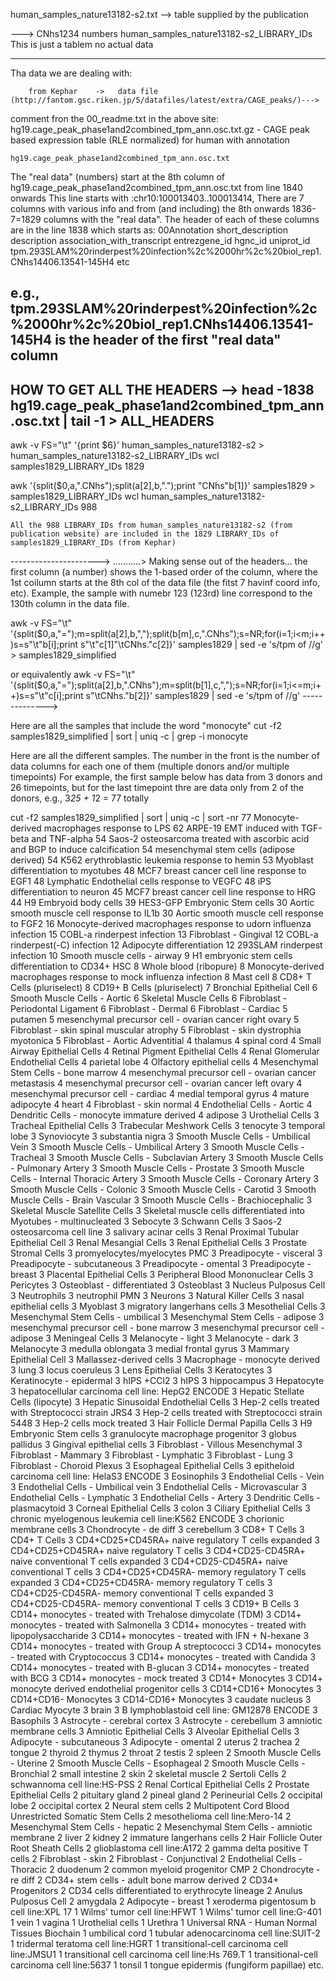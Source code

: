  human_samples_nature13182-s2.txt --> table supplied by the publication

   ---> CNhs1234 numbers
 human_samples_nature13182-s2_LIBRARY_IDs
This is just a tablem no actual data

--------------------------------------------
Tha data we are dealing with:

		from Kephar    ->   data file    (http://fantom.gsc.riken.jp/5/datafiles/latest/extra/CAGE_peaks/)--->
comment fron the  00_readme.txt in the above site:			
hg19.cage_peak_phase1and2combined_tpm_ann.osc.txt.gz - CAGE peak based expression table (RLE normalized) for human with annotation

		
	hg19.cage_peak_phase1and2combined_tpm_ann.osc.txt
The "real data" (numbers) start at the 8th column of hg19.cage_peak_phase1and2combined_tpm_ann.osc.txt from line 1840 onwards
This line starts with :chr10:100013403..100013414,
There are 7 columns with various info and from (and including) the 8th onwards 1836-7=1829 columns with the "real data".
The header of each of these columns are  in the line   1838 which starts as:
00Annotation    short_description       description     association_with_transcript     entrezgene_id   hgnc_id uniprot_id      tpm.293SLAM%20rinderpest%20infection%2c%2000hr%2c%20biol_rep1.CNhs14406.13541-145H4 etc

e.g., tpm.293SLAM%20rinderpest%20infection%2c%2000hr%2c%20biol_rep1.CNhs14406.13541-145H4
is the header of the first "real data" column
-----
HOW TO GET ALL THE HEADERS --> 
head -1838 hg19.cage_peak_phase1and2combined_tpm_ann.osc.txt | tail -1 > ALL_HEADERS
-----


awk -v FS="\t" '{print $6}' human_samples_nature13182-s2 > human_samples_nature13182-s2_LIBRARY_IDs
wcl samples1829_LIBRARY_IDs
    1829

awk '{split($0,a,".CNhs");split(a[2],b,".");print "CNhs"b[1]}' samples1829 > samples1829_LIBRARY_IDs
wcl human_samples_nature13182-s2_LIBRARY_IDs
988 						  
   
    All the 988 LIBRARY_IDs from human_samples_nature13182-s2 (from publication website) are included in the 1829 LIBRARY_IDs of samples1829_LIBRARY_IDs (from Kephar)
---------------------->
...........>
Making sense out of the headers...
the first column (a number) shows the 1-based order of the column, where the 1st coilumn starts at the 8th col of the data file (the fitst 7 havinf coord info, etc).
Example, the sample with numebr 123 (123rd) line correspond to the 130th column in the data file.

awk -v FS="\t" '{split($0,a,"=");m=split(a[2],b,",");split(b[m],c,".CNhs");s=NR;for(i=1;i<m;i++)s=s"\t"b[i];print s"\t"c[1]"\tCNhs."c[2]}' samples1829 | sed -e 's/tpm of //g' > samples1829_simplified

or equivalently
awk -v FS="\t" '{split($0,a,"=");split(a[2],b,".CNhs");m=split(b[1],c,",");s=NR;for(i=1;i<=m;i++)s=s"\t"c[i];print s"\tCNhs."b[2]}' samples1829 | sed -e 's/tpm of //g'
-------------->

Here are all the samples that include the word "monocyte"
 cut -f2 samples1829_simplified | sort | uniq -c | grep -i monocyte

  Here are all the different samples. The number in the front is the number of data columns for each one of them (multiple donors and/or multiple timepoints)
For example, the first sample below has data from 3 donors and 26 timepoints, but for the last timepoint thre are data only from 2 of the donors, 
e.g., 3*25 + 1*2 = 77 totally

cut -f2 samples1829_simplified | sort | uniq -c | sort -nr
     77 Monocyte-derived macrophages response to LPS
     62 ARPE-19 EMT induced with TGF-beta and TNF-alpha
     54 Saos-2 osteosarcoma treated with ascorbic acid and BGP to induce calcification
     54 mesenchymal stem cells (adipose derived)
     54 K562 erythroblastic leukemia response to hemin
     53 Myoblast differentiation to myotubes
     48 MCF7 breast cancer cell line response to EGF1
     48 Lymphatic Endothelial cells response to VEGFC
     48 iPS differentiation to neuron
     45 MCF7 breast cancer cell line response to HRG
     44 H9 Embryoid body cells
     39 HES3-GFP Embryonic Stem cells
     30 Aortic smooth muscle cell response to IL1b
     30 Aortic smooth muscle cell response to FGF2
     16 Monocyte-derived macrophages response to udorn influenza infection
     15 COBL-a rinderpest infection
     13 Fibroblast - Gingival
     12 COBL-a rinderpest(-C) infection
     12 Adipocyte differentiation
     12 293SLAM rinderpest infection
     10 Smooth muscle cells - airway
      9 H1 embryonic stem cells differentiation to CD34+ HSC
      8 Whole blood (ribopure)
      8 Monocyte-derived macrophages response to mock influenza infection
      8 Mast cell
      8 CD8+ T Cells (pluriselect)
      8 CD19+ B Cells (pluriselect)
      7 Bronchial Epithelial Cell
      6 Smooth Muscle Cells - Aortic
      6 Skeletal Muscle Cells
      6 Fibroblast - Periodontal Ligament
      6 Fibroblast - Dermal
      6 Fibroblast - Cardiac
      5 putamen
      5 mesenchymal precursor cell - ovarian cancer right ovary
      5 Fibroblast - skin spinal muscular atrophy
      5 Fibroblast - skin dystrophia myotonica
      5 Fibroblast - Aortic Adventitial
      4 thalamus
      4 spinal cord
      4 Small Airway Epithelial Cells
      4 Retinal Pigment Epithelial Cells
      4 Renal Glomerular Endothelial Cells
      4 parietal lobe
      4 Olfactory epithelial cells
      4 Mesenchymal Stem Cells - bone marrow
      4 mesenchymal precursor cell - ovarian cancer metastasis
      4 mesenchymal precursor cell - ovarian cancer left ovary
      4 mesenchymal precursor cell - cardiac
      4 medial temporal gyrus
      4 mature adipocyte
      4 heart
      4 Fibroblast - skin normal
      4 Endothelial Cells - Aortic
      4 Dendritic Cells - monocyte immature derived
      4 adipose
      3 Urothelial Cells
      3 Tracheal Epithelial Cells
      3 Trabecular Meshwork Cells
      3 tenocyte
      3 temporal lobe
      3 Synoviocyte
      3 substantia nigra
      3 Smooth Muscle Cells - Umbilical Vein
      3 Smooth Muscle Cells - Umbilical Artery
      3 Smooth Muscle Cells - Tracheal
      3 Smooth Muscle Cells - Subclavian Artery
      3 Smooth Muscle Cells - Pulmonary Artery
      3 Smooth Muscle Cells - Prostate
      3 Smooth Muscle Cells - Internal Thoracic Artery
      3 Smooth Muscle Cells - Coronary Artery
      3 Smooth Muscle Cells - Colonic
      3 Smooth Muscle Cells - Carotid
      3 Smooth Muscle Cells - Brain Vascular
      3 Smooth Muscle Cells - Brachiocephalic
      3 Skeletal Muscle Satellite Cells
      3 Skeletal muscle cells differentiated into Myotubes - multinucleated
      3 Sebocyte
      3 Schwann Cells
      3 Saos-2 osteosarcoma cell line
      3 salivary acinar cells
      3 Renal Proximal Tubular Epithelial Cell
      3 Renal Mesangial Cells
      3 Renal Epithelial Cells
      3 Prostate Stromal Cells
      3 promyelocytes/myelocytes PMC
      3 Preadipocyte - visceral
      3 Preadipocyte - subcutaneous
      3 Preadipocyte - omental
      3 Preadipocyte - breast
      3 Placental Epithelial Cells
      3 Peripheral Blood Mononuclear Cells
      3 Pericytes
      3 Osteoblast - differentiated
      3 Osteoblast
      3 Nucleus Pulposus Cell
      3 Neutrophils
      3 neutrophil PMN
      3 Neurons
      3 Natural Killer Cells
      3 nasal epithelial cells
      3 Myoblast
      3 migratory langerhans cells
      3 Mesothelial Cells
      3 Mesenchymal Stem Cells - umbilical
      3 Mesenchymal Stem Cells - adipose
      3 mesenchymal precursor cell - bone marrow
      3 mesenchymal precursor cell - adipose
      3 Meningeal Cells
      3 Melanocyte - light
      3 Melanocyte - dark
      3 Melanocyte
      3 medulla oblongata
      3 medial frontal gyrus
      3 Mammary Epithelial Cell
      3 Mallassez-derived cells
      3 Macrophage - monocyte derived
      3 lung
      3 locus coeruleus
      3 Lens Epithelial Cells
      3 Keratocytes
      3 Keratinocyte - epidermal
      3 hIPS +CCl2
      3 hIPS
      3 hippocampus
      3 Hepatocyte
      3 hepatocellular carcinoma cell line: HepG2 ENCODE
      3 Hepatic Stellate Cells (lipocyte)
      3 Hepatic Sinusoidal Endothelial Cells
      3 Hep-2 cells treated with Streptococci strain JRS4
     3 Hep-2 cells treated with Streptococci strain 5448
      3 Hep-2 cells mock treated
      3 Hair Follicle Dermal Papilla Cells
      3 H9 Embryonic Stem cells
      3 granulocyte macrophage progenitor
      3 globus pallidus
      3 Gingival epithelial cells
      3 Fibroblast - Villous Mesenchymal
      3 Fibroblast - Mammary
      3 Fibroblast - Lymphatic
      3 Fibroblast - Lung
      3 Fibroblast - Choroid Plexus
      3 Esophageal Epithelial Cells
      3 epitheloid carcinoma cell line: HelaS3 ENCODE
      3 Eosinophils
      3 Endothelial Cells - Vein
      3 Endothelial Cells - Umbilical vein
      3 Endothelial Cells - Microvascular
      3 Endothelial Cells - Lymphatic
      3 Endothelial Cells - Artery
      3 Dendritic Cells - plasmacytoid
      3 Corneal Epithelial Cells
      3 colon
      3 Ciliary Epithelial Cells
      3 chronic myelogenous leukemia cell line:K562 ENCODE
      3 chorionic membrane cells
      3 Chondrocyte - de diff
      3 cerebellum
      3 CD8+ T Cells
      3 CD4+ T Cells
      3 CD4+CD25+CD45RA+ naive regulatory T cells expanded
      3 CD4+CD25+CD45RA+ naive regulatory T cells
      3 CD4+CD25-CD45RA+ naive conventional T cells expanded
      3 CD4+CD25-CD45RA+ naive conventional T cells
      3 CD4+CD25+CD45RA- memory regulatory T cells expanded
      3 CD4+CD25+CD45RA- memory regulatory T cells
      3 CD4+CD25-CD45RA- memory conventional T cells expanded
      3 CD4+CD25-CD45RA- memory conventional T cells
      3 CD19+ B Cells
      3 CD14+ monocytes - treated with Trehalose dimycolate (TDM)
      3 CD14+ monocytes - treated with Salmonella
      3 CD14+ monocytes - treated with lipopolysaccharide
      3 CD14+ monocytes - treated with IFN + N-hexane
      3 CD14+ monocytes - treated with Group A streptococci
      3 CD14+ monocytes - treated with Cryptococcus
      3 CD14+ monocytes - treated with Candida
      3 CD14+ monocytes - treated with B-glucan
      3 CD14+ monocytes - treated with BCG
      3 CD14+ monocytes - mock treated
      3 CD14+ Monocytes
      3 CD14+ monocyte derived endothelial progenitor cells
      3 CD14+CD16+ Monocytes
      3 CD14+CD16- Monocytes
      3 CD14-CD16+ Monocytes
      3 caudate nucleus
      3 Cardiac Myocyte
      3 brain
      3 B lymphoblastoid cell line: GM12878 ENCODE
      3 Basophils
      3 Astrocyte - cerebral cortex
      3 Astrocyte - cerebellum
      3 amniotic membrane cells
      3 Amniotic Epithelial Cells
      3 Alveolar Epithelial Cells
      3 Adipocyte - subcutaneous
      3 Adipocyte - omental
      2 uterus
      2 trachea
      2 tongue
      2 thyroid
      2 thymus
      2 throat
      2 testis
      2 spleen
      2 Smooth Muscle Cells - Uterine
      2 Smooth Muscle Cells - Esophageal
      2 Smooth Muscle Cells - Bronchial
      2 small intestine
      2 skin
      2 skeletal muscle
      2 Sertoli Cells
      2 schwannoma cell line:HS-PSS
      2 Renal Cortical Epithelial Cells
      2 Prostate Epithelial Cells
      2 pituitary gland
      2 pineal gland
      2 Perineurial Cells
      2 occipital lobe
      2 occipital cortex
      2 Neural stem cells
      2 Multipotent Cord Blood Unrestricted Somatic Stem Cells
      2 mesothelioma cell line:Mero-14
      2 Mesenchymal Stem Cells - hepatic
      2 Mesenchymal Stem Cells - amniotic membrane
      2 liver
      2 kidney
      2 immature langerhans cells
      2 Hair Follicle Outer Root Sheath Cells
      2 glioblastoma cell line:A172
      2 gamma delta positive T cells
      2 Fibroblast - skin
      2 Fibroblast - Conjunctival
      2 Endothelial Cells - Thoracic
      2 duodenum
      2 common myeloid progenitor CMP
      2 Chondrocyte - re diff
      2 CD34+ stem cells - adult bone marrow derived
      2 CD34+ Progenitors
      2 CD34 cells differentiated to erythrocyte lineage
      2 Anulus Pulposus Cell
      2 amygdala
      2 Adipocyte - breast
      1 xeroderma pigentosum b cell line:XPL 17
      1 Wilms' tumor cell line:HFWT
      1 Wilms' tumor cell line:G-401
      1 vein
      1 vagina
      1 Urothelial cells
      1 Urethra
      1 Universal RNA - Human Normal Tissues Biochain
      1 umbilical cord
      1 tubular adenocarcinoma cell line:SUIT-2
      1 tridermal teratoma cell line:HGRT
      1 transitional-cell carcinoma cell line:JMSU1
      1 transitional cell carcinoma cell line:Hs 769.T
      1 transitional-cell carcinoma cell line:5637
      1 tonsil
      1 tongue epidermis (fungiform papillae)
      etc.
